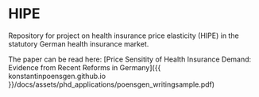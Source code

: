 # HIPE
Repository for project on health insurance price elasticity (HIPE) in the statutory German health insurance market. 

The paper can be read here: [Price Sensitity of Health Insurance Demand: Evidence from Recent Reforms in Germany]({{ konstantinpoensgen.github.io }}/docs/assets/phd_applications/poensgen_writingsample.pdf)
